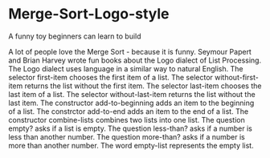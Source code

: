 # Merge-Sort-Logo-style
A funny toy beginners can learn to build

A lot of people love the Merge Sort - because it is funny.
Seymour Papert and Brian Harvey wrote fun books about the Logo dialect of List Processing.
The Logo dialect uses language in a similar way to natural English.
The selector first-item chooses the first item of a list.
The selector without-first-item returns the list without the first item.
The selector last-item chooses the last item of a list.
The selector without-last-item returns the list without the last item.
The constructor add-to-beginning adds an item to the beginning of a list.
The constrctor add-to-end adds an item to the end of a list.
The constructor combine-lists combines two lists into one list.
The question empty? asks if a list is empty.
The question less-than? asks if a number is less than another number.
The question more-than? asks if a number is more than another number.
The word empty-list represents the empty list.
